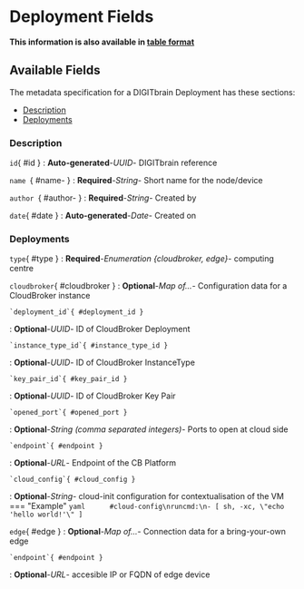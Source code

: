<style>
  .md-content__button {
    display: none;
  }
</style>
# Deployment Fields

**This information is also available in [table format](/tables/deployment/)**


## Available Fields 

The metadata specification for a DIGITbrain Deployment
has these sections:

- [Description](#description)
- [Deployments](#deployments)


### Description


`id`{ #id }
:   **Auto-generated**-*UUID*- DIGITbrain reference


`name `{ #name- }
:   **Required**-*String*- Short name for the node/device


`author `{ #author- }
:   **Required**-*String*- Created by


`date`{ #date }
:   **Auto-generated**-*Date*- Created on



### Deployments


`type`{ #type }
:   **Required**-*Enumeration {cloudbroker, edge}*- computing centre


`cloudbroker`{ #cloudbroker }
:   **Optional**-*Map of…*- Configuration data for a CloudBroker instance

    `deployment_id`{ #deployment_id }
:   **Optional**-*UUID*- ID of CloudBroker Deployment

    `instance_type_id`{ #instance_type_id }
:   **Optional**-*UUID*- ID of CloudBroker InstanceType

    `key_pair_id`{ #key_pair_id }
:   **Optional**-*UUID*- ID of CloudBroker Key Pair

    `opened_port`{ #opened_port }
:   **Optional**-*String (comma separated integers)*- Ports to open at cloud side

    `endpoint`{ #endpoint }
:   **Optional**-*URL*- Endpoint of the CB Platform

    `cloud_config`{ #cloud_config }
:   **Optional**-*String*- cloud-init configuration for contextualisation of the VM
        === "Example"
            ``` yaml     
            #cloud-config\nruncmd:\n- [ sh, -xc, \"echo 'hello world!'\" ]
            ```

`edge`{ #edge }
:   **Optional**-*Map of…*- Connection data for a bring-your-own edge

    `endpoint`{ #endpoint }
:   **Optional**-*URL*- accesible IP or FQDN of edge device
